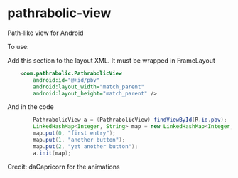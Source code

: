 pathrabolic-view
================

Path-like view for Android


To use:

Add this section to the layout XML. It must be wrapped in FrameLayout
```xml
    <com.pathrabolic.PathrabolicView
        android:id="@+id/pbv"
        android:layout_width="match_parent"
        android:layout_height="match_parent" />
```

And in the code
```java
		PathrabolicView a = (PathrabolicView) findViewById(R.id.pbv);
		LinkedHashMap<Integer, String> map = new LinkedHashMap<Integer, String>();
		map.put(0, "first entry");
		map.put(1, "another button");
		map.put(2, "yet another button");
		a.init(map);
```



Credit:
daCapricorn for the animations
